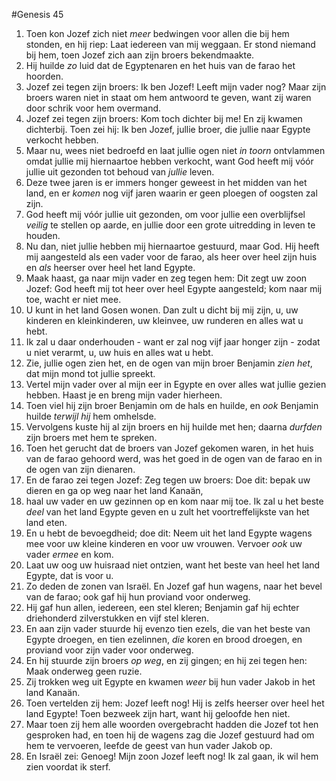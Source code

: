 #Genesis 45
1. Toen kon Jozef zich niet *meer* bedwingen voor allen die bij hem stonden, en hij riep: Laat iedereen van mij weggaan. Er stond niemand bij hem, toen Jozef zich aan zijn broers bekendmaakte.
2. Hij huilde *zo* luid dat de Egyptenaren en het huis van de farao het hoorden.
3. Jozef zei tegen zijn broers: Ik ben Jozef! Leeft mijn vader nog? Maar zijn broers waren niet in staat om hem antwoord te geven, want zij waren door schrik voor hem overmand.
4. Jozef zei tegen zijn broers: Kom toch dichter bij me! En zij kwamen dichterbij. Toen zei hij: Ik ben Jozef, jullie broer, die jullie naar Egypte verkocht hebben.
5. Maar nu, wees niet bedroefd en laat jullie ogen niet *in toorn* ontvlammen omdat jullie mij hiernaartoe hebben verkocht, want God heeft mij vóór jullie uit gezonden tot behoud van *jullie* leven.
6. Deze twee jaren is er immers honger geweest in het midden van het land, en er *komen* nog vijf jaren waarin er geen ploegen of oogsten zal zijn.
7. God heeft mij vóór jullie uit gezonden, om voor jullie een overblijfsel *veilig* te stellen op aarde, en jullie door een grote uitredding in leven te houden.
8. Nu dan, niet jullie hebben mij hiernaartoe gestuurd, maar God. Hij heeft mij aangesteld als een vader voor de farao, als heer over heel zijn huis en *als* heerser over heel het land Egypte.
9. Maak haast, ga naar mijn vader en zeg tegen hem: Dit zegt uw zoon Jozef: God heeft mij tot heer over heel Egypte aangesteld; kom naar mij toe, wacht er niet mee.
10. U kunt in het land Gosen wonen. Dan zult u dicht bij mij zijn, u, uw kinderen en kleinkinderen, uw kleinvee, uw runderen en alles wat u hebt.
11. Ik zal u daar onderhouden - want er zal nog vijf jaar honger zijn - zodat u niet verarmt, u, uw huis en alles wat u hebt.
12. Zie, jullie ogen zien het, en de ogen van mijn broer Benjamin *zien het*, dat mijn mond tot jullie spreekt.
13. Vertel mijn vader over al mijn eer in Egypte en over alles wat jullie gezien hebben. Haast je en breng mijn vader hierheen.
14. Toen viel hij zijn broer Benjamin om de hals en huilde, en *ook* Benjamin huilde *terwijl hij* hem omhelsde.
15. Vervolgens kuste hij al zijn broers en hij huilde met hen; daarna *durfden* zijn broers met hem te spreken.
16. Toen het gerucht dat de broers van Jozef gekomen waren, in het huis van de farao gehoord werd, was het goed in de ogen van de farao en in de ogen van zijn dienaren.
17. En de farao zei tegen Jozef: Zeg tegen uw broers: Doe dit: bepak uw dieren en ga op weg naar het land Kanaän,
18. haal uw vader en uw gezinnen op en kom naar mij toe. Ik zal u het beste *deel* van het land Egypte geven en u zult het voortreffelijkste van het land eten.
19. En u hebt de bevoegdheid; doe dit: Neem uit het land Egypte wagens mee voor uw kleine kinderen en voor uw vrouwen. Vervoer *ook* uw vader *ermee* en kom.
20. Laat uw oog uw huisraad niet ontzien, want het beste van heel het land Egypte, dat is voor u.
21. Zo deden de zonen van Israël. En Jozef gaf hun wagens, naar het bevel van de farao; ook gaf hij hun proviand voor onderweg.
22. Hij gaf hun allen, iedereen, een stel kleren; Benjamin gaf hij echter driehonderd zilverstukken en vijf stel kleren.
23. En aan zijn vader stuurde hij evenzo tien ezels, die van het beste van Egypte droegen, en tien ezelinnen, *die* koren en brood droegen, en proviand voor zijn vader voor onderweg.
24. En hij stuurde zijn broers *op weg*, en zij gingen; en hij zei tegen hen: Maak onderweg geen ruzie.
25. Zij trokken weg uit Egypte en kwamen *weer* bij hun vader Jakob in het land Kanaän.
26. Toen vertelden zij hem: Jozef leeft nog! Hij is zelfs heerser over heel het land Egypte! Toen bezweek zijn hart, want hij geloofde hen niet.
27. Maar toen zij hem alle woorden overgebracht hadden die Jozef tot hen gesproken had, en toen hij de wagens zag die Jozef gestuurd had om hem te vervoeren, leefde de geest van hun vader Jakob op.
28. En Israël zei: Genoeg! Mijn zoon Jozef leeft nog! Ik zal gaan, ik wil hem zien voordat ik sterf.
